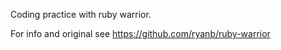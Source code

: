 Coding practice with ruby warrior.

For info and original see https://github.com/ryanb/ruby-warrior
